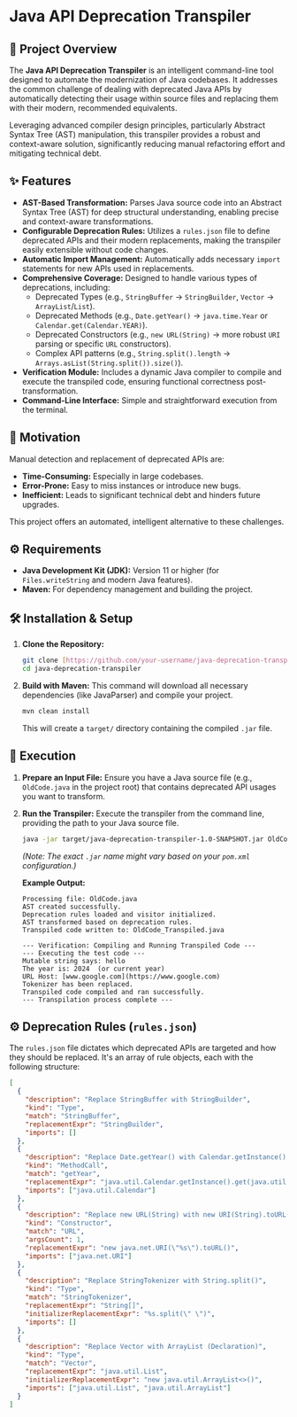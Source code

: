 # Java API Deprecation Transpiler

## 🚀 Project Overview

The **Java API Deprecation Transpiler** is an intelligent command-line tool designed to automate the modernization of Java codebases. It addresses the common challenge of dealing with deprecated Java APIs by automatically detecting their usage within source files and replacing them with their modern, recommended equivalents.

Leveraging advanced compiler design principles, particularly Abstract Syntax Tree (AST) manipulation, this transpiler provides a robust and context-aware solution, significantly reducing manual refactoring effort and mitigating technical debt.

## ✨ Features

* **AST-Based Transformation:** Parses Java source code into an Abstract Syntax Tree (AST) for deep structural understanding, enabling precise and context-aware transformations.
* **Configurable Deprecation Rules:** Utilizes a `rules.json` file to define deprecated APIs and their modern replacements, making the transpiler easily extensible without code changes.
* **Automatic Import Management:** Automatically adds necessary `import` statements for new APIs used in replacements.
* **Comprehensive Coverage:** Designed to handle various types of deprecations, including:
    * Deprecated Types (e.g., `StringBuffer` -> `StringBuilder`, `Vector` -> `ArrayList`/`List`).
    * Deprecated Methods (e.g., `Date.getYear()` -> `java.time.Year` or `Calendar.get(Calendar.YEAR)`).
    * Deprecated Constructors (e.g., `new URL(String)` -> more robust `URI` parsing or specific `URL` constructors).
    * Complex API patterns (e.g., `String.split().length` -> `Arrays.asList(String.split()).size()`).
* **Verification Module:** Includes a dynamic Java compiler to compile and execute the transpiled code, ensuring functional correctness post-transformation.
* **Command-Line Interface:** Simple and straightforward execution from the terminal.

## 🎯 Motivation

Manual detection and replacement of deprecated APIs are:
* **Time-Consuming:** Especially in large codebases.
* **Error-Prone:** Easy to miss instances or introduce new bugs.
* **Inefficient:** Leads to significant technical debt and hinders future upgrades.

This project offers an automated, intelligent alternative to these challenges.

## ⚙️ Requirements

* **Java Development Kit (JDK):** Version 11 or higher (for `Files.writeString` and modern Java features).
* **Maven:** For dependency management and building the project.

## 🛠️ Installation & Setup

1.  **Clone the Repository:**
    ```bash
    git clone [https://github.com/your-username/java-deprecation-transpiler.git](https://github.com/your-username/java-deprecation-transpiler.git)
    cd java-deprecation-transpiler
    ```

2.  **Build with Maven:**
    This command will download all necessary dependencies (like JavaParser) and compile your project.
    ```bash
    mvn clean install
    ```
    This will create a `target/` directory containing the compiled `.jar` file.

## 🚀 Execution

1.  **Prepare an Input File:**
    Ensure you have a Java source file (e.g., `OldCode.java` in the project root) that contains deprecated API usages you want to transform.

2.  **Run the Transpiler:**
    Execute the transpiler from the command line, providing the path to your Java source file.

    ```bash
    java -jar target/java-deprecation-transpiler-1.0-SNAPSHOT.jar OldCode.java
    ```
    *(Note: The exact `.jar` name might vary based on your `pom.xml` configuration.)*

    **Example Output:**
    ```
    Processing file: OldCode.java
    AST created successfully.
    Deprecation rules loaded and visitor initialized.
    AST transformed based on deprecation rules.
    Transpiled code written to: OldCode_Transpiled.java

    --- Verification: Compiling and Running Transpiled Code ---
    --- Executing the test code ---
    Mutable string says: hello
    The year is: 2024  (or current year)
    URL Host: [www.google.com](https://www.google.com)
    Tokenizer has been replaced.
    Transpiled code compiled and ran successfully.
    --- Transpilation process complete ---
    ```

## ⚙️ Deprecation Rules (`rules.json`)

The `rules.json` file dictates which deprecated APIs are targeted and how they should be replaced. It's an array of rule objects, each with the following structure:

```json
[
  {
    "description": "Replace StringBuffer with StringBuilder",
    "kind": "Type",
    "match": "StringBuffer",
    "replacementExpr": "StringBuilder",
    "imports": []
  },
  {
    "description": "Replace Date.getYear() with Calendar.getInstance().get(Calendar.YEAR)",
    "kind": "MethodCall",
    "match": "getYear",
    "replacementExpr": "java.util.Calendar.getInstance().get(java.util.Calendar.YEAR)",
    "imports": ["java.util.Calendar"]
  },
  {
    "description": "Replace new URL(String) with new URI(String).toURL()",
    "kind": "Constructor",
    "match": "URL",
    "argsCount": 1,
    "replacementExpr": "new java.net.URI(\"%s\").toURL()",
    "imports": ["java.net.URI"]
  },
  {
    "description": "Replace StringTokenizer with String.split()",
    "kind": "Type",
    "match": "StringTokenizer",
    "replacementExpr": "String[]",
    "initializerReplacementExpr": "%s.split(\" \")",
    "imports": []
  },
  {
    "description": "Replace Vector with ArrayList (Declaration)",
    "kind": "Type",
    "match": "Vector",
    "replacementExpr": "java.util.List",
    "initializerReplacementExpr": "new java.util.ArrayList<>()",
    "imports": ["java.util.List", "java.util.ArrayList"]
  }
]